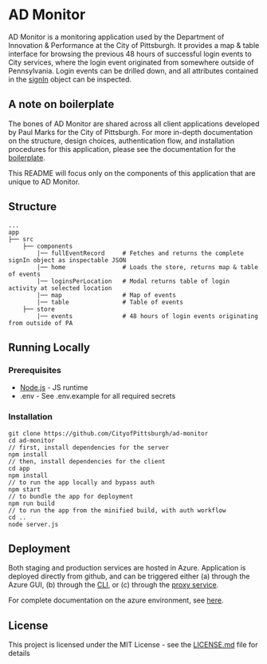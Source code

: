 # AD Monitor

AD Monitor is a monitoring application used by the Department of Innovation & Performance at the City of Pittsburgh.  It provides a map & table interface for browsing the previous 48 hours of successful login events to City services, where the login event originated from somewhere outside of Pennsylvania.  Login events can be drilled down, and all attributes contained in the [signIn](https://docs.microsoft.com/en-us/graph/api/resources/signin?view=graph-rest-1.0) object can be inspected.

## A note on boilerplate

The bones of AD Monitor are shared across all client applications developed by Paul Marks for the City of Pittsburgh.  For more in-depth documentation on the structure,  design choices, authentication flow, and installation procedures for this application, please see the documentation for the [boilerplate](https://github.com/CityofPittsburgh/react-typescript-boilerplate).

This README will focus only on the components of this application that are unique to AD Monitor.

## Structure
    ...
    app
    ├── src                         
        ├── components        
            |── fullEventRecord     # Fetches and returns the complete signIn object as inspectable JSON 
            |── home                # Loads the store, returns map & table of events
            |── loginsPerLocation   # Modal returns table of login activity at selected location
            |── map                 # Map of events
            |── table               # Table of events
        ├── store                   
            |── events              # 48 hours of login events originating from outside of PA

## Running Locally

### Prerequisites

* [Node.js](https://nodejs.org) - JS runtime
* .env - See .env.example for all required secrets

### Installation
```
git clone https://github.com/CityofPittsburgh/ad-monitor
cd ad-monitor
// first, install dependencies for the server
npm install
// then, install dependencies for the client
cd app
npm install
// to run the app locally and bypass auth
npm start
// to bundle the app for deployment
npm run build
// to run the app from the minified build, with auth workflow
cd ..
node server.js
```

## Deployment

Both staging and production services are hosted in Azure.  Application is deployed directly from github, and can be triggered either (a) through the Azure GUI, (b) through the [CLI](https://docs.microsoft.com/en-us/cli/azure/webapp/deployment/source?view=azure-cli-latest#az-webapp-deployment-source-sync), or (c) through the [proxy service](https://github.com/CityofPittsburgh/azure-proxy).

For complete documentation on the azure environment, see [here](https://github.com/CityofPittsburgh/all-things-azure.git).

## License

This project is licensed under the MIT License - see the [LICENSE.md](LICENSE.md) file for details